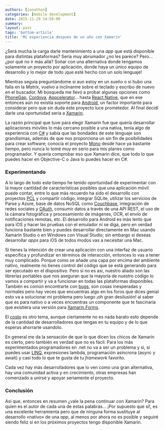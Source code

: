 ```yaml
---
authors: [jonathan]
categories: [mobile development]
date: 2015-11-29 14:50:00
summary:
layout: post
tags: 'bottom-article'
title: 'Mi experiencia después de un año con Xamarin'
---
```


¿Será mucha la carga darle mantenimiento a una *app* que está disponible para distintas plataformas? Sería muy abrumador ¿no les parece? Pero... ¿por qué no ir más allá? Soñar con una alternativa donde tengamos solamente un proyecto por aplicación, donde haya un único equipo de desarrollo y lo mejor de todo ¡que esté hecho con un solo lenguaje!<!-- more -->

Mientras seguía preguntándome si aun estoy en un sueño o si hubo una falla en la *Matrix*, vuelvo a inclinarme sobre el teclado y escribo de nuevo en el buscador. Mi búsqueda me llevó a probar algunas opciones como [PhoneGap][phonegap], [Cordova][cordova], [Appcelerator][appcelerator]… hasta [React Native][react-native], que en ese entonces aún no existía soporte para [Android][android], un factor importante para considerar pero que sin duda éste proyecto luce prometedor. Al final decidí darle una oportunidad seria a [Xamarin][xamarin].

La razón principal que tuve para elegir Xamarin fue que quería desarrollar aplicaciones móviles lo más cercano posible a una nativa, tenía algo de experiencia con [C#][csharp] y sabía que las bondades de este lenguaje son grandísimas, además de que nos proporciona un sin fin de posibilidades para crear software; conocía el proyecto [Mono][mono-project] desde hace ya bastante tiempo, pero nunca lo tomé muy en serio para mis planes como programador. Y quería comprobar eso que Xamarin dice, que todo lo que puedes hacer en Objective-C o Java lo puedes hacer en C#.

### Experimentando

A lo largo de todo este tiempo he tenido oportunidad de experimentar con la mayor cantidad de características posibles que una aplicación móvil puede contar, entre lo que más recuerdo ha sido el desarrollo con proyectos [PCL][pcl] y compartir código, integrar SQLite, utilizar los servicios de Parse y Azure, base de datos NoSQL como [Couchbase][couchbase], integración de redes sociales y [OAuth][oauth], consumir datos a través de una API REST, el uso de la cámara fotográfica y procesamiento de imágenes, OCR, el envío de notificaciones remotas, etc. El desarrollo para Android es más lento que para iOS y hacer las pruebas con el emulador ni se diga, pero en verdad funciona bastante bien y puedes desarrollar directamente en Mac usando Xamarin Studio o en Windows con Visual Studio; sin embargo si deseas desarrollar *apps* para iOS de todos modos vas a necesitar una Mac.

Si tienes la intención de crear una aplicación con una interfaz de usuario específica y profundizar en términos de interacción, entonces lo vas a tener muy complicado. Porque como se añade una capa por encima del ambiente nativo, realmente no tienes control del código que se está generando para ser ejecutado en el dispositivo. Pero si no es asi, nuestro aliado son las librerías portables que nos aseguran que la mayoría de nuestro código lo vamos a compartir y va a funcionar en todas las plataformas disponibles. También es común encontrarte con [bugs][xamarin-bugs], son cosas inesperadas y normales pero hay veces que encuentras algo en los foros que dices genial esto va a solucionar mi problema pero luego ¡oh gran desilusión! al saber que es para nativo o a veces encuentras un componente que te fascinaría que existiera una versión para [Xamarin.Forms][xamarin.forms].

El [costo][xamarin-price] es otro tema, aunque ciertamente no es nada barato esto depende de la cantidad de desarrolladores que tengas en tu equipo y de lo que esperas ahorrarte usandolo.

En general me da la sensación de que lo que dicen los chicos de Xamarin es cierto, pero también es verdad que no es fácil. Para los más experimentados programadores en .net no va a ser un problema y si, si puedes usar [LINQ][linq], expresiones lambda, programación asíncrona (async y await) y casi todo lo que te gusta de tu *framework* favorito.

Cada vez hay más desarrolladores que lo ven como una gran alternativa, hay una comunidad activa y en crecimiento, otras empresas han comenzado a unirse y apoyar seriamente el proyecto.

### Conclusión

Así que, entonces en resumen ¿vale la pena continuar con Xamarin? Para quien es el autor de cada una de estas palabras... ¡Por supuesto que sí!, es una excelente herramienta pero que de ninguna forma sustituye al desarrollo «nativo» de una *app*, al menos por ahora no es posible y seguiré siendo feliz si en los próximos proyectos tengo disponible Xamarin.

[phonegap]: http://phonegap.com/
[cordova]: https://cordova.apache.org/
[appcelerator]: http://www.appcelerator.com/
[react-native]: https://facebook.github.io/react-native/
[android]: https://www.android.com/
[xamarin]: https://xamarin.com/
[csharp]: https://en.wikipedia.org/wiki/C_Sharp_%28programming_language%29
[mono-project]: http://www.mono-project.com/
[pcl]: https://msdn.microsoft.com/en-us/library/gg597391%28v=vs.110%29.aspx
[couchbase]: http://www.couchbase.com/nosql-databases/couchbase-mobile
[oauth]: http://oauth.net/
[xamarin-bugs]: https://bugzilla.xamarin.com/buglist.cgi?chfield=[Bug%20creation]&chfieldfrom=24h
[xamarin.forms]: https://xamarin.com/forms
[xamarin-price]: https://store.xamarin.com/
[linq]: https://msdn.microsoft.com/en-us/library/bb397926.aspx

